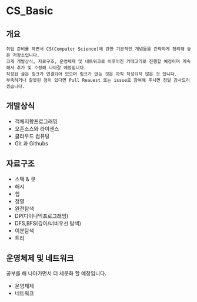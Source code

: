 # CS_Basic

## 개요
    취업 준비를 하면서 CS(Computer Science)에 관한 기본적인 개념들을 간략하게 정리해 놓은 저장소입니다.
    크게 개발상식, 자료구조, 운영체제 및 네트워크로 이루어진 카테고리로 진행할 예정이며 계속해서 추가 및 수정해 나아갈 예정입니다.
    작성된 글은 링크가 연결되어 있으며 링크가 없는 것은 아직 작성되지 않은 것 입니다.
    부족하거나 잘못된 점이 있다면 Pull Reauest 또는 issue로 참여해 주시면 정말 감사드리겠습니다.


## 개발상식 
- 객체지향프로그래밍 
- 오픈소스와 라이센스
- 클라우드 컴퓨팅
- Git 과 Githubs


## 자료구조
- 스택 & 큐
- 해시
- 힙
- 정렬
- 완전탐색
- DP(다이나믹프로그래밍)
- DFS,BFS(깊이/너비우선 탐색)
- 이분탐색
- 트리


## 운영체제 및 네트워크

공부를 해 나아가면서 더 세분화 할 예정입니다.

- 운영체제
- 네트워크
